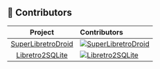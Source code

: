 <!--
![](profile/emulair-banner-pixelated-transparent.png)
-->
## 💖 Contributors

[SuperLibretroDroid]: https://contrib.rocks/image?repo=Emulair/SuperLibretroDroid&max=12
[Libretro2SQLite]: https://contrib.rocks/image?repo=Emulair/Libretro2SQLite&max=12

| Project                                                                       | Contributors                                                                                     |
| :---------------------------------------------------------------------------: | :----------------------------------------------------------------------------------------------- |
| [SuperLibretroDroid](https://github.com/Emulair/SuperLibretroDroid)           | [![SuperLibretroDroid]](https://github.com/Emulair/SuperLibretroDroid/graphs/contributors)       |
| [Libretro2SQLite](https://github.com/Emulair/Libretro2SQLite)                 | [![Libretro2SQLite]](https://github.com/Emulair/Libretro2SQLite/graphs/contributors)             |

